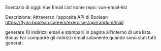Esercizio di oggi: Vue Email List
nome repo: vue-email-list


Descrizione:
Attraverso l'apposita API di Boolean
https://flynn.boolean.careers/exercises/api/random/mail


generare 10 indirizzi email e stamparli in pagina all'interno di una lista.
Bonus
Far comparire gli indirizzi email solamente quando sono stati tutti generati.

<!-- CODICE -->